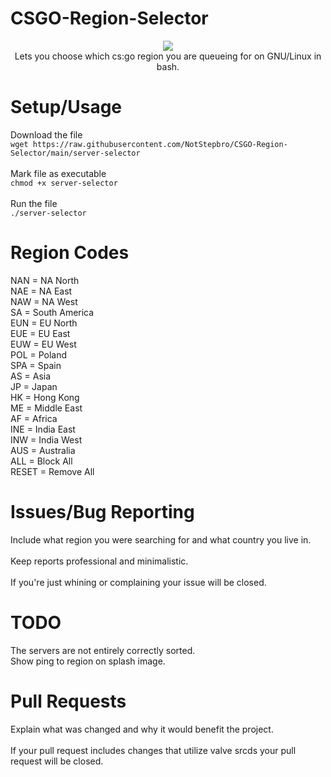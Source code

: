 # CSGO-Region-Selector
<p align="center">
  <img src="https://i.imgur.com/VRbqkIC.png"><br/>
  Lets you choose which cs:go region you are queueing for on GNU/Linux in bash.
</p>

# Setup/Usage
Download the file</br>
`wget https://raw.githubusercontent.com/NotStepbro/CSGO-Region-Selector/main/server-selector`<br/>
 <br>
Mark file as executable
 </br>
`chmod +x server-selector`</br>
 </br>
Run the file</br>
`./server-selector`</br>

# Region Codes
NAN = NA North<br/>
NAE = NA East<br/>
NAW = NA West<br/>
SA = South America<br/>
EUN = EU North<br/>
EUE = EU East<br/>
EUW = EU West<br/>
POL = Poland<br/>
SPA = Spain<br/>
AS = Asia<br/>
JP = Japan<br/>
HK = Hong Kong<br/>
ME = Middle East<br/>
AF = Africa<br/>
INE = India East<br/>
INW = India West<br/>
AUS = Australia<br/>
ALL = Block All<br/>
RESET = Remove All<br/>

# Issues/Bug Reporting
Include what region you were searching for and what country you live in.</br>
 </br>
Keep reports professional and minimalistic.</br>
 </br>
If you're just whining or complaining your issue will be closed.


# TODO
The servers are not entirely correctly sorted.
<br>
Show ping to region on splash image.

# Pull Requests
Explain what was changed and why it would benefit the project.</br>
 </br>
If your pull request includes changes that utilize valve srcds your pull request will be closed.

